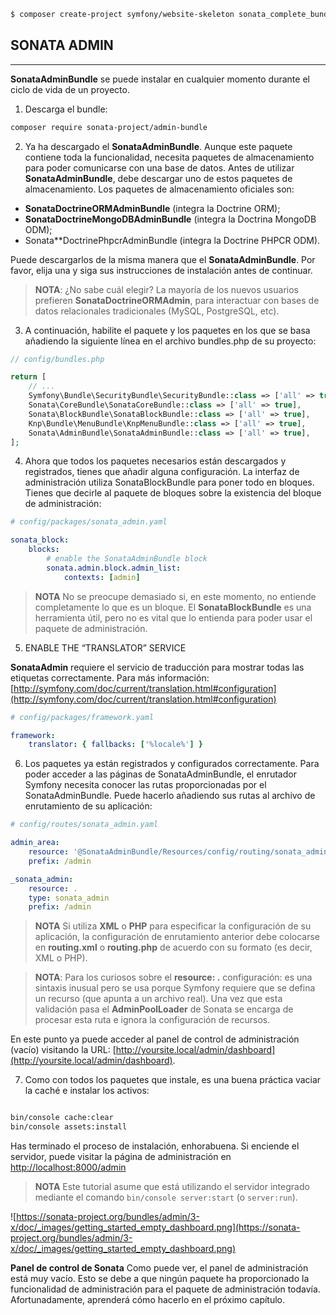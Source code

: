 ```bash
$ composer create-project symfony/website-skeleton sonata_complete_bundle
```

## SONATA ADMIN

---

**SonataAdminBundle** se puede instalar en cualquier momento durante el ciclo de vida de un proyecto.

1. Descarga el bundle: 

```bash
composer require sonata-project/admin-bundle
```

2. Ya ha descargado el **SonataAdminBundle**. Aunque este paquete contiene toda la funcionalidad, necesita paquetes de almacenamiento para poder comunicarse con una base de datos. Antes de utilizar **SonataAdminBundle**, debe descargar uno de estos paquetes de almacenamiento. Los paquetes de almacenamiento oficiales son:

* **SonataDoctrineORMAdminBundle** (integra la Doctrine ORM);
* **SonataDoctrineMongoDBAdminBundle** (integra la Doctrina MongoDB ODM);
* Sonata**DoctrinePhpcrAdminBundle (integra la Doctrine PHPCR ODM).

Puede descargarlos de la misma manera que el **SonataAdminBundle**. Por favor, elija una y siga sus instrucciones de instalación antes de continuar.

> **NOTA**: ¿No sabe cuál elegir? La mayoría de los nuevos usuarios prefieren **SonataDoctrineORMAdmin**, para interactuar con bases de datos relacionales tradicionales (MySQL, PostgreSQL, etc).

3. A continuación, habilite el paquete y los paquetes en los que se basa añadiendo la siguiente línea en el archivo bundles.php de su proyecto:

```php
// config/bundles.php

return [
    // ...
    Symfony\Bundle\SecurityBundle\SecurityBundle::class => ['all' => true],
    Sonata\CoreBundle\SonataCoreBundle::class => ['all' => true],
    Sonata\BlockBundle\SonataBlockBundle::class => ['all' => true],
    Knp\Bundle\MenuBundle\KnpMenuBundle::class => ['all' => true],
    Sonata\AdminBundle\SonataAdminBundle::class => ['all' => true],
];
```

4. Ahora que todos los paquetes necesarios están descargados y registrados, tienes que añadir alguna configuración. La interfaz de administración utiliza SonataBlockBundle para poner todo en bloques. Tienes que decirle al paquete de bloques sobre la existencia del bloque de administración:

```yaml
# config/packages/sonata_admin.yaml

sonata_block:
    blocks:
        # enable the SonataAdminBundle block
        sonata.admin.block.admin_list:
            contexts: [admin]
```

> **NOTA** No se preocupe demasiado si, en este momento, no entiende completamente lo que es un bloque. El **SonataBlockBundle** es una herramienta útil, pero no es vital que lo entienda para poder usar el paquete de administración.

5.  ENABLE THE “TRANSLATOR” SERVICE

**SonataAdmin** requiere el servicio de traducción para mostrar todas las etiquetas correctamente. Para más información: [http://symfony.com/doc/current/translation.html#configuration](http://symfony.com/doc/current/translation.html#configuration)

```yaml
# config/packages/framework.yaml

framework:
    translator: { fallbacks: ['%locale%'] }
```

6. Los paquetes ya están registrados y configurados correctamente. Para poder acceder a las páginas de SonataAdminBundle, el enrutador Symfony necesita conocer las rutas proporcionadas por el SonataAdminBundle. Puede hacerlo añadiendo sus rutas al archivo de enrutamiento de su aplicación:

```yaml
# config/routes/sonata_admin.yaml

admin_area:
    resource: '@SonataAdminBundle/Resources/config/routing/sonata_admin.xml'
    prefix: /admin

_sonata_admin:
    resource: .
    type: sonata_admin
    prefix: /admin
```

> **NOTA** Si utiliza **XML** o **PHP** para especificar la configuración de su aplicación, la configuración de enrutamiento anterior debe colocarse en **routing.xml** o **routing.php** de acuerdo con su formato (es decir, XML o PHP).

> **NOTA**: Para los curiosos sobre el **resource: .** configuración: es una sintaxis inusual pero se usa porque Symfony requiere que se defina un recurso (que apunta a un archivo real). Una vez que esta validación pasa el **AdminPoolLoader** de Sonata se encarga de procesar esta ruta e ignora la configuración de recursos.

En este punto ya puede acceder al panel de control de administración (vacío) visitando la URL: [http://yoursite.local/admin/dashboard](http://yoursite.local/admin/dashboard).

7. Como con todos los paquetes que instale, es una buena práctica vaciar la caché e instalar los activos:

```bash

bin/console cache:clear
bin/console assets:install
```

Has terminado el proceso de instalación, enhorabuena. Si enciende el servidor, puede visitar la página de administración en [http://localhost:8000/admin](http://localhost:8000/admin)

> **NOTA** Este tutorial asume que está utilizando el servidor integrado mediante el comando `bin/console server:start` (o `server:run`).

![https://sonata-project.org/bundles/admin/3-x/doc/_images/getting_started_empty_dashboard.png](https://sonata-project.org/bundles/admin/3-x/doc/_images/getting_started_empty_dashboard.png)

**Panel de control de Sonata** Como puede ver, el panel de administración está muy vacío. Esto se debe a que ningún paquete ha proporcionado la funcionalidad de administración para el paquete de administración todavía. Afortunadamente, aprenderá cómo hacerlo en el próximo capítulo.

